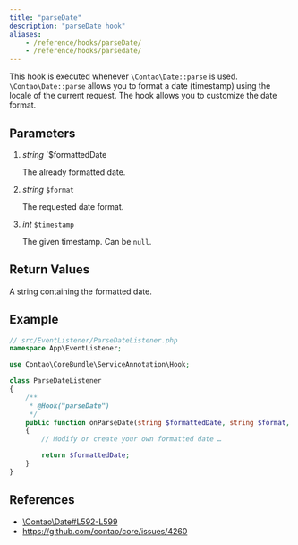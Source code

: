 ```yaml
---
title: "parseDate"
description: "parseDate hook"
aliases:
    - /reference/hooks/parseDate/
    - /reference/hooks/parsedate/
---
```



This hook is executed whenever `\Contao\Date::parse` is used. `\Contao\Date::parse`
allows you to format a date (timestamp) using the locale of the current request.
The hook allows you to customize the date format.


## Parameters

1. *string* `$formattedDate

    The already formatted date.

2. *string* `$format`

    The requested date format.

3. *int* `$timestamp`

    The given timestamp. Can be `null`.


## Return Values

A string containing the formatted date.


## Example

```php
// src/EventListener/ParseDateListener.php
namespace App\EventListener;

use Contao\CoreBundle\ServiceAnnotation\Hook;

class ParseDateListener
{
    /**
     * @Hook("parseDate")
     */
    public function onParseDate(string $formattedDate, string $format, ?int $timestamp): string
    {
        // Modify or create your own formatted date …

        return $formattedDate;
    }
}
```


## References

* [\Contao\Date#L592-L599](https://github.com/contao/contao/blob/4.7.6/core-bundle/src/Resources/contao/library/Contao/Date.php#L592-L599)
* https://github.com/contao/core/issues/4260
